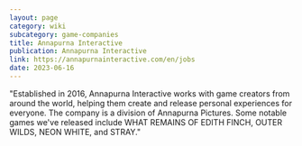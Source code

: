 ```yaml
---
layout: page
category: wiki
subcategory: game-companies
title: Annapurna Interactive
publication: Annapurna Interactive
link: https://annapurnainteractive.com/en/jobs
date: 2023-06-16
---
```


"Established in 2016, Annapurna Interactive works with game creators from around the world, helping them create and release personal experiences for everyone. The company is a division of Annapurna Pictures. Some notable games we've released include WHAT REMAINS OF EDITH FINCH, OUTER WILDS, NEON WHITE, and STRAY."

